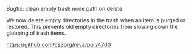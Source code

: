 Bugfix: clean empty trash node path on delete

We now delete empty directories in the trash when an item is purged or restored. This prevents old empty directories from slowing down the globbing of trash items.

https://github.com/cs3org/reva/pull/4700
